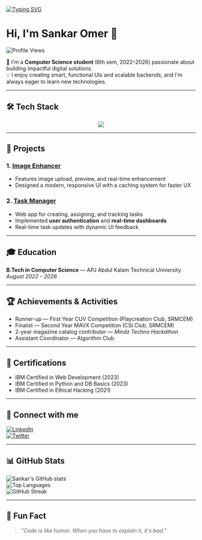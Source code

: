 <!-- Typing SVG -->
[![Typing SVG](https://readme-typing-svg.herokuapp.com?size=25&color=F7F7F7&center=true&width=940&lines=Learning+New+Things+is+just+fun+thing)](https://git.io/typing-svg)

# Hi, I'm Sankar Omer 👋

![Profile Views](https://komarev.com/ghpvc/?username=sankar0mer&label=Profile%20views&color=0e75b6&style=flat)

🚀 I'm a **Computer Science student** (6th sem, 2022–2026) passionate about building impactful digital solutions.  
💡 I enjoy creating smart, functional UIs and scalable backends, and I'm always eager to learn new technologies.

---

## 🛠 Tech Stack

<p align="center">
  <a href="https://skillicons.dev">
    <img src="https://skillicons.dev/icons?i=java,python,js,html,css,react,django,mysql,mongodb&theme=dark&perline=6" />
  </a>
</p>

---

## 🚀 Projects  

### 1. [Image Enhancer](https://github.com/sankar0mer/image-enhancer)  
- Features image upload, preview, and real-time enhancement  
- Designed a modern, responsive UI with a caching system for faster UX  

### 2. [Task Manager](https://github.com/sankar0mer/task-manager-react)  
- Web app for creating, assigning, and tracking tasks  
- Implemented **user authentication** and **real-time dashboards**  
- Real-time task updates with dynamic UI feedback  

---

## 🎓 Education  

**B.Tech in Computer Science** — APJ Abdul Kalam Technical University  
*August 2022 – 2026*  

---

## 🏆 Achievements & Activities  

- Runner-up — First Year CUV Competition (Playcreation Club, SRMCEM)  
- Finalist — Second Year MAVX Competition (CSI Club, SRMCEM)  
- 2-year magazine catalog contributor — *Mindz Techno Hackathon*  
- Assistant Coordinator — Algorithm Club  

---

## 📜 Certifications  

- IBM Certified in Web Development (2023)  
- IBM Certified in Python and DB Basics (2023)  
- IBM Certified in Ethical Hacking (2021)  

---

## 🤝 Connect with me  

[![LinkedIn](https://img.shields.io/badge/-LinkedIn-blue?style=for-the-badge&logo=linkedin)](https://linkedin.com/in/sankar0mer)  
[![Twitter](https://img.shields.io/badge/-Twitter-blue?style=for-the-badge&logo=twitter)](https://twitter.com/sankar0mer)  

---

## 📊 GitHub Stats  

![Sankar's GitHub stats](https://github-readme-stats.vercel.app/api?username=sankar0mer&show_icons=true&theme=radical)  
![Top Languages](https://github-readme-stats.vercel.app/api/top-langs/?username=sankar0mer&layout=compact&theme=radical)  
![GitHub Streak](https://github-readme-streak-stats.herokuapp.com?user=sankar0mer&theme=radical)  

---

## 🐍 Fun Fact  

> *"Code is like humor. When you have to explain it, it's bad."*  
